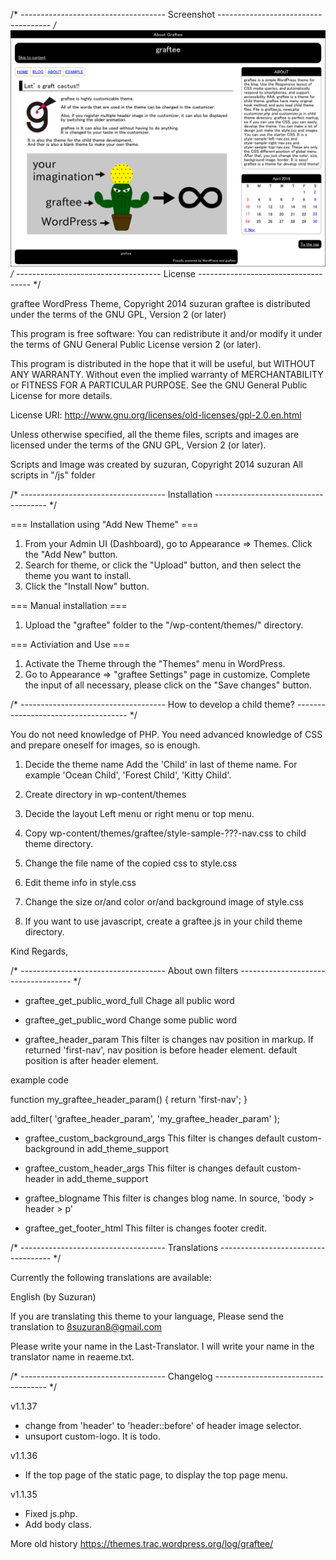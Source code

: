 /* ------------------------------------
Screenshot
------------------------------------ */
<img alt="画面のスクリーンショット" src="https://github.com/8suzuran8/wordpress-theme-graftee/blob/f4d539efa2174e9f0a06da4098e8d5ecfac49e84/screenshot.png">
/* ------------------------------------
License
------------------------------------ */

graftee WordPress Theme, Copyright 2014 suzuran
graftee is distributed under the terms of the GNU GPL, Version 2 (or later)

This program is free software:
You can redistribute it and/or modify it under the terms of GNU General Public License version 2 (or later).

This program is distributed in the hope that it will be useful, but WITHOUT ANY WARRANTY.
Without even the implied warranty of MERCHANTABILITY or FITNESS FOR A PARTICULAR PURPOSE.
See the GNU General Public License for more details.

License URI: http://www.gnu.org/licenses/old-licenses/gpl-2.0.en.html

Unless otherwise specified, all the theme files, scripts and images are licensed under the terms of the GNU GPL, Version 2 (or later).

Scripts and Image was created by suzuran, Copyright 2014 suzuran
All scripts in "/js" folder

/* ------------------------------------
Installation
------------------------------------ */

=== Installation using "Add New Theme" ===
1. From your Admin UI (Dashboard), go to Appearance => Themes. Click the "Add New" button.
2. Search for theme, or click the "Upload" button, and then select the theme you want to install.
3. Click the "Install Now" button.

=== Manual installation ===
1. Upload the "graftee" folder to the "/wp-content/themes/" directory.

=== Activiation and Use ===
1. Activate the Theme through the "Themes" menu in WordPress.
2. Go to Appearance => "graftee Settings" page in customize. Complete the input of all necessary, please click on the "Save changes" button.

/* ------------------------------------
How to develop a child theme?
------------------------------------ */

You do not need knowledge of PHP.
You need advanced knowledge of CSS and prepare oneself for images, so is enough.

1. Decide the theme name
Add the 'Child' in last of theme name.
For example 'Ocean Child', 'Forest Child', 'Kitty Child'.

2. Create directory in wp-content/themes

3. Decide the layout
Left menu or right menu or top menu.

4. Copy wp-content/themes/graftee/style-sample-???-nav.css to child theme directory.

5. Change the file name of the copied css to style.css

6. Edit theme info in style.css

7. Change the size or/and color or/and background image of style.css

8. If you want to use javascript, create a graftee.js in your child theme directory.

Kind Regards,

/* ------------------------------------
About own filters
------------------------------------ */

* graftee_get_public_word_full
Chage all public word

* graftee_get_public_word
Change some public word

* graftee_header_param
This filter is changes nav position in markup.
If returned 'first-nav', nav position is before header element.
default position is after header element.

example code

function my_graftee_header_param() {
    return 'first-nav';
}

add_filter( 'graftee_header_param', 'my_graftee_header_param' );

* graftee_custom_background_args
This filter is changes default custom-background in add_theme_support

* graftee_custom_header_args
This filter is changes default custom-header in add_theme_support

* graftee_blogname
This filter is changes blog name.
In source, 'body > header > p'

* graftee_get_footer_html
This filter is changes footer credit.

/* ------------------------------------
Translations
------------------------------------ */

Currently the following translations are available:

English (by Suzuran)

If you are translating this theme to your language,
Please send the translation to 8suzuran8@gmail.com

Please write your name in the Last-Translator.
I will write your name in the translator name in reaeme.txt.

/* ------------------------------------
Changelog
------------------------------------ */

v1.1.37
* change from 'header' to 'header::before' of header image selector.
* unsuport custom-logo. It is todo.

v1.1.36
* If the top page of the static page, to display the top page menu.

v1.1.35
* Fixed js.php.
* Add body class.

More old history
https://themes.trac.wordpress.org/log/graftee/
